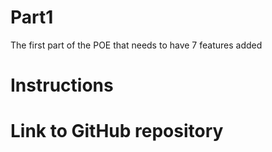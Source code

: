 # Part1
The first part of the POE that needs to have 7 features added

# Instructions

# Link to GitHub repository